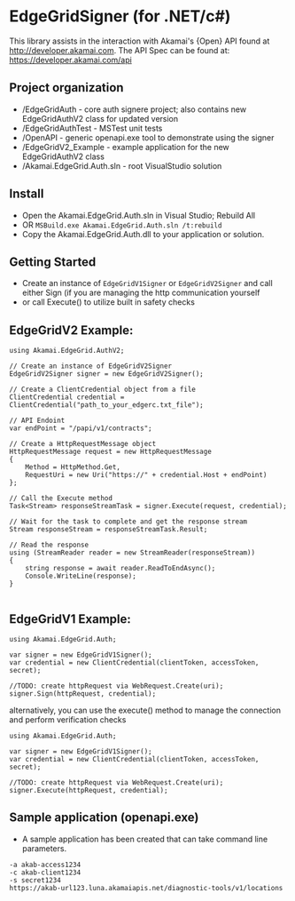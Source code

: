 # EdgeGridSigner (for .NET/c#)

This library assists in the interaction with Akamai's {Open} API found at http://developer.akamai.com. 
The API Spec can be found at: https://developer.akamai.com/api

## Project organization
* /EdgeGridAuth - core auth signere project; also contains new EdgeGridAuthV2 class for updated version
* /EdgeGridAuthTest - MSTest unit tests
* /OpenAPI - generic openapi.exe tool to demonstrate using the signer
* /EdgeGridV2_Example - example application for the new EdgeGridAuthV2 class
* /Akamai.EdgeGrid.Auth.sln - root VisualStudio solution

## Install
* Open the Akamai.EdgeGrid.Auth.sln in Visual Studio; Rebuild All
* OR ```MSBuild.exe Akamai.EdgeGrid.Auth.sln /t:rebuild```
* Copy the Akamai.EdgeGrid.Auth.dll to your application or solution. 

## Getting Started
* Create an instance of `EdgeGridV1Signer` or `EdgeGridV2Signer` and call either Sign (if you are managing the http communication yourself
* or call Execute() to utilize built in safety checks

## EdgeGridV2 Example:
```
using Akamai.EdgeGrid.AuthV2;

// Create an instance of EdgeGridV2Signer
EdgeGridV2Signer signer = new EdgeGridV2Signer();

// Create a ClientCredential object from a file
ClientCredential credential = ClientCredential("path_to_your_edgerc.txt_file");

// API Endoint
var endPoint = "/papi/v1/contracts";

// Create a HttpRequestMessage object
HttpRequestMessage request = new HttpRequestMessage
{
    Method = HttpMethod.Get,
    RequestUri = new Uri("https://" + credential.Host + endPoint)
};

// Call the Execute method
Task<Stream> responseStreamTask = signer.Execute(request, credential);

// Wait for the task to complete and get the response stream
Stream responseStream = responseStreamTask.Result;

// Read the response
using (StreamReader reader = new StreamReader(responseStream))
{
    string response = await reader.ReadToEndAsync();
    Console.WriteLine(response);
}


```

## EdgeGridV1 Example:
```
using Akamai.EdgeGrid.Auth;

var signer = new EdgeGridV1Signer();
var credential = new ClientCredential(clientToken, accessToken, secret);

//TODO: create httpRequest via WebRequest.Create(uri);
signer.Sign(httpRequest, credential);
```

alternatively, you can use the execute() method to manage the connection and perform verification checks
```
using Akamai.EdgeGrid.Auth;

var signer = new EdgeGridV1Signer();
var credential = new ClientCredential(clientToken, accessToken, secret); 

//TODO: create httpRequest via WebRequest.Create(uri);
signer.Execute(httpRequest, credential);
```


## Sample application (openapi.exe)
* A sample application has been created that can take command line parameters.

```openapi.exe
-a akab-access1234
-c akab-client1234 
-s secret1234
https://akab-url123.luna.akamaiapis.net/diagnostic-tools/v1/locations
```

